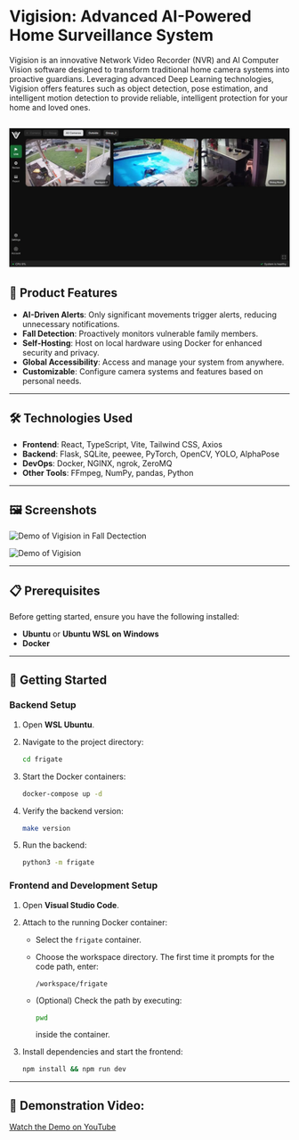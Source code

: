 # Vigision: Advanced AI-Powered Home Surveillance System

Vigision is an innovative Network Video Recorder (NVR) and AI Computer Vision software designed to transform traditional home camera systems into proactive guardians. Leveraging advanced Deep Learning technologies, Vigision offers features such as object detection, pose estimation, and intelligent motion detection to provide reliable, intelligent protection for your home and loved ones.

![Vigision_Image](images/image1.png)
---

## 🚀 Product Features

- **AI-Driven Alerts**: Only significant movements trigger alerts, reducing unnecessary notifications.
- **Fall Detection**: Proactively monitors vulnerable family members.
- **Self-Hosting**: Host on local hardware using Docker for enhanced security and privacy.
- **Global Accessibility**: Access and manage your system from anywhere.
- **Customizable**: Configure camera systems and features based on personal needs.

---

## 🛠️ Technologies Used

- **Frontend**: React, TypeScript, Vite, Tailwind CSS, Axios
- **Backend**: Flask, SQLite, peewee, PyTorch, OpenCV, YOLO, AlphaPose
- **DevOps**: Docker, NGINX, ngrok, ZeroMQ
- **Other Tools**: FFmpeg, NumPy, pandas, Python

---

## 🖼️ Screenshots

![Demo of Vigision in Fall Dectection](images/gif1.gif)

![Demo of Vigision](images/gif2.gif)

---

## 📋 Prerequisites

Before getting started, ensure you have the following installed:

- **Ubuntu** or **Ubuntu WSL on Windows**
- **Docker**

---

## 🚀 Getting Started

### Backend Setup
1. Open **WSL Ubuntu**.
2. Navigate to the project directory:
   ```bash
   cd frigate
   ```
3. Start the Docker containers:

   ```bash
   docker-compose up -d
   ```
4. Verify the backend version:

   ```bash
   make version
   ```
5. Run the backend:

   ```bash
   python3 -m frigate
   ```

### Frontend and Development Setup

1. Open **Visual Studio Code**.

2. Attach to the running Docker container:

   * Select the `frigate` container.
   * Choose the workspace directory. The first time it prompts for the code path, enter:

     ```
     /workspace/frigate
     ```
   * (Optional) Check the path by executing:

     ```bash
     pwd
     ```

     inside the container.

3. Install dependencies and start the frontend:

   ```bash
   npm install && npm run dev
   ```

---

## 🎥 Demonstration Video:

[Watch the Demo on YouTube](https://www.youtube.com/watch?v=K6VdnhWZfHo)

